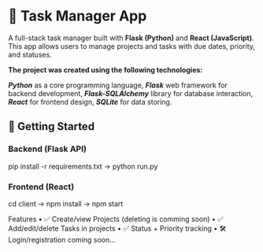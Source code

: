 # 📝 Task Manager App

A full-stack task manager built with **Flask (Python)** and **React (JavaScript)**.  
This app allows users to manage projects and tasks with due dates, priority, and statuses.

**The project was created using the following technologies:**

***Python*** as a core programming language,
***Flask*** web framework for backend development,
***Flask-SQLAlchemy*** library for database interaction,
***React*** for frontend design,
***SQLite*** for data storing.

## 🚀 Getting Started

### Backend (Flask API)

pip install -r requirements.txt ->
python run.py

### Frontend (React)
cd client ->
npm install ->
npm start

Features
 • ✅ Create/view Projects (deleting is comming soon)
 • ✅ Add/edit/delete Tasks in projects
 • ✅ Status + Priority tracking
 • 🛠 Login/registration coming soon…

